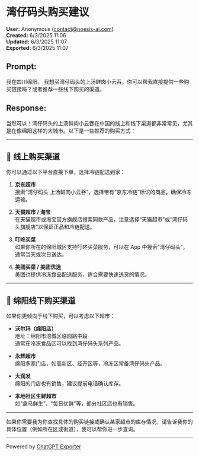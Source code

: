 # 湾仔码头购买建议

**User:** Anonymous (contact@noesis-ai.com)  
**Created:** 6/3/2025 11:06  
**Updated:** 6/3/2025 11:07  
**Exported:** 6/3/2025 11:07  

## Prompt:
我在四川绵阳， 我想买湾仔码头的上汤鲜肉小云吞，你可以帮我直接提供一些购买链接吗？或者推荐一些线下购买的渠道。

## Response:
当然可以！湾仔码头的上汤鲜肉小云吞在中国的线上和线下渠道都非常常见，尤其是在像绵阳这样的大城市。以下是一些推荐的购买方式：

* * *

🛒 线上购买渠道
---------

你可以通过以下平台直接下单，选择冷链配送到家：

1.  **京东超市**  
    搜索“湾仔码头 上汤鲜肉小云吞”，选择带有“京东冷链”标识的商品，确保冷冻运输。
    
2.  **天猫超市 / 淘宝**  
    在天猫超市或淘宝官方旗舰店搜索同款产品，注意选择“天猫超市”或“湾仔码头旗舰店”以保证正品和冷链配送。
    
3.  **叮咚买菜**  
    如果你所在的绵阳城区支持叮咚买菜服务，可以在 App 中搜索“湾仔码头”，通常当天或次日送达。
    
4.  **美团买菜 / 美团优选**  
    美团也提供冷冻食品配送服务，适合需要快速送货的情况。
    

* * *

🏬 绵阳线下购买渠道
-----------

如果你更倾向于线下购买，可以考虑以下超市：

*   **沃尔玛（绵阳店）**  
    地址：绵阳市涪城区临园路中段  
    通常在冷冻食品区可以找到湾仔码头系列产品。
    
*   **永辉超市**  
    绵阳多家门店，如高新区、经开区等，冷冻区常备湾仔码头产品。
    
*   **大润发**  
    绵阳的门店也有销售，建议提前电话确认库存。
    
*   **本地社区生鲜超市**  
    如“盒马鲜生”、“每日优鲜”等，部分社区店也有销售。
    

* * *

如果你需要我为你查找具体的购买链接或确认某家超市的库存情况，请告诉我你的具体位置（例如所在区或街道），我可以帮你进一步查询。



---
Powered by [ChatGPT Exporter](https://www.chatgptexporter.com)